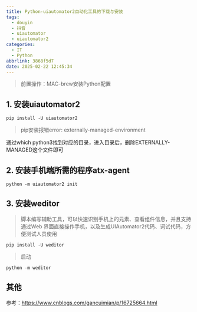 ```yaml
---
title: Python-uiautomator2自动化工具的下载与安装
tags:
  - douyin
  - 抖音
  - uiautomator
  - uiautomator2
categories:
  - IT
  - Python
abbrlink: 3868f5d7
date: 2025-02-22 12:45:34
---
```


> 前置操作：MAC-brew安装Python配置

## 1. 安装uiautomator2

```shell
pip install -U uiautomator2
```

> pip安装报错error: externally-managed-environment

通过which python3找到对应的目录，进入目录后，删除EXTERNALLY-MANAGED这个文件即可

## 2. 安装手机端所需的程序atx-agent

```
python -m uiautomator2 init
```

## 3. 安装weditor

> 脚本编写辅助工具，可以快速识别手机上的元素、查看组件信息，并且支持通过Web 界面直接操作手机，以及生成UIAutomator2代码、词试代码，方便测试人员使用

```
pip install -U weditor
```

> 启动
```
python -m weditor
```

## 其他
参考：https://www.cnblogs.com/gancuimian/p/16725664.html